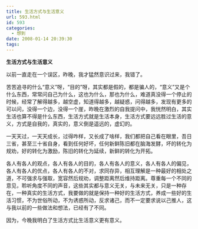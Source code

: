 ```yaml
---
title: 生活方式与生活意义
url: 593.html
id: 593
categories:
  - 想到
date: 2008-01-14 20:39:30
tags:
---
```


**生活方式与生活意义**

  
以前一直走在一个误区，昨晚，我才猛然意识过来，我错了。  
  
苦苦追寻的什么“意义”呀，“目的”呀，其实都是假的，都是骗人的，“意义”又是个什么东西，常常问自己为什么，这也为什么，那也为什么，难道真没得一个停止的时候，经常了解得越多，越空虚，知道得越多，越疑惑，问得越多，发现有更多的可以问，没得一个边，没得一个崖，昨晚在激烈的自我提问中，我恍然明白，其实生活也算不得是什么东西，生活方式就是生活本身，生活方式要远远胜过生活的意义，方式是自我的，真实的，意义倒是遥远的，虚幻的。  
  
一天天过，一天天成长，过得咋样，又长成了啥样，我们都把自己看在眼里，吾日三省，甚至三十省自身，看到任何好坏，任何新鲜陈旧都在脑海发酵，坏的转化为规劝，好的转化为激励，陈旧的转化为延续，新鲜的转化为开拓。  
  
各人有各人的观点，各人有各人的目的，各人有各人的意义，各人有各人的偏见，各人有各人的优点，各人有各人的不对，求同存异，相互理解是一种最好的相处之道，不可强求与强取，宽容然后规劝，调整距离然后维持距离。尊重每一个不同的意见，聆听角度不同的声音，这些其实都与意义无关，与未来无关，只是一种存在，一种真实的生活方式，我要做的就是保持一种好的生活方式，养成一些好的生活习惯，不为世俗所动，不为诱惑所动，反求诸己，而不一定要求说以己推人，这与我以前的一些做法和想法，已经有了不同。  
  
因为，今晚我明白了生活方式比生活意义更有意义。
